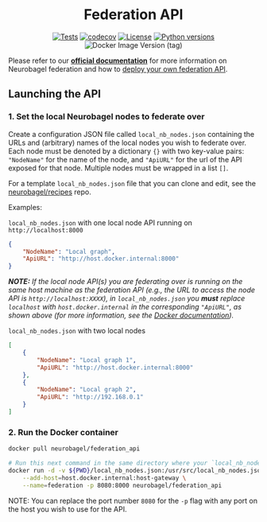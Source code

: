 <div align="center">

# Federation API

[![Tests](https://img.shields.io/github/actions/workflow/status/neurobagel/federation-api/test.yaml?color=BDB76B&label=test&style=flat)](https://github.com/neurobagel/federation-api/actions/workflows/test.yaml)
[![codecov](https://codecov.io/gh/neurobagel/federation-api/graph/badge.svg?token=B827PI9W1U)](https://codecov.io/gh/neurobagel/federation-api)
[![License](https://img.shields.io/github/license/neurobagel/federation-api?color=CD5C5C&style=flat)](LICENSE)
[![Python versions](https://img.shields.io/badge/Python-3.10%20%7C%203.11-blue?style=flat)](https://www.python.org)
![Docker Image Version (tag)](https://img.shields.io/docker/v/neurobagel/federation_api/latest?logo=docker)





</div>

Please refer to our [**official documentation**](https://neurobagel.org/api/) for more information on Neurobagel federation and how to [deploy your own federation API](https://neurobagel.org/getting_started/).

## Launching the API
### 1. Set the local Neurobagel nodes to federate over
Create a configuration JSON file called `local_nb_nodes.json` containing the URLs and (arbitrary) names of the local nodes you wish to federate over.
Each node must be denoted by a dictionary `{}` with two key-value pairs: `"NodeName"` for the name of the node, and `"ApiURL"` for the url of the API exposed for that node. 
Multiple nodes must be wrapped in a list `[]`.

For a template `local_nb_nodes.json` file that you can clone and edit, 
see the [neurobagel/recipes](https://github.com/neurobagel/recipes/tree/main/local_federation) repo.

Examples:  

`local_nb_nodes.json` with one local node API running on `http://localhost:8000`
```json
{
    "NodeName": "Local graph",
    "ApiURL": "http://host.docker.internal:8000"
}
```
_**NOTE:** If the local node API(s) you are federating over is running on the same host machine as the federation API 
(e.g., the URL to access the node API is `http://localhost:XXXX`), 
in `local_nb_nodes.json` you **must** replace `localhost` with `host.docker.internal` in the corresponding `"ApiURL"`, 
as shown above (for more information, see the [Docker documentation](https://docs.docker.com/engine/reference/commandline/run/#add-host))._

`local_nb_nodes.json` with two local nodes
```json
[
    {
        "NodeName": "Local graph 1",
        "ApiURL": "http://host.docker.internal:8000"
    },
    {
        "NodeName": "Local graph 2",
        "ApiURL": "http://192.168.0.1"
    }
]
```

### 2. Run the Docker container
```bash
docker pull neurobagel/federation_api

# Run this next command in the same directory where your `local_nb_nodes.json` file is located
docker run -d -v ${PWD}/local_nb_nodes.json:/usr/src/local_nb_nodes.json:ro \
    --add-host=host.docker.internal:host-gateway \
    --name=federation -p 8080:8000 neurobagel/federation_api
```
NOTE: You can replace the port number `8080` for the `-p` flag with any port on the host you wish to use for the API.
